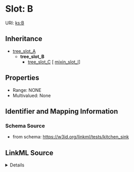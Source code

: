 # Slot: B

URI: [ks:B](https://w3id.org/linkml/tests/kitchen_sink/B)




## Inheritance

* [tree_slot_A](A.md)
    * **tree_slot_B**
        * [tree_slot_C](C.md) [ [mixin_slot_I](mixin_slot_I.md)]







## Properties

* Range: NONE
* Multivalued: None







## Identifier and Mapping Information







### Schema Source


* from schema: https://w3id.org/linkml/tests/kitchen_sink




## LinkML Source

<details>
```yaml
name: tree_slot_B
from_schema: https://w3id.org/linkml/tests/kitchen_sink
rank: 1000
is_a: tree_slot_A
slot_uri: ks:B
alias: tree_slot_B

```
</details>
